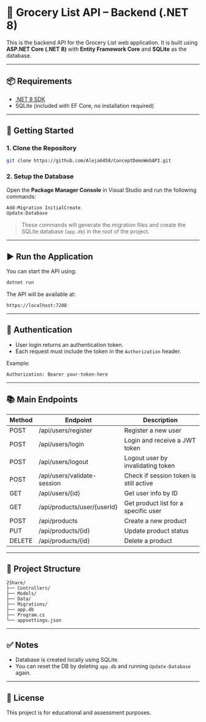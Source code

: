 ﻿
# 🧠 Grocery List API – Backend (.NET 8)

This is the backend API for the Grocery List web application. It is built using **ASP.NET Core (.NET 8)** with **Entity Framework Core** and **SQLite** as the database.

---

## 📦 Requirements

- [.NET 8 SDK](https://dotnet.microsoft.com/en-us/download/dotnet/8.0)
- SQLite (included with EF Core, no installation required)

---

## 🚀 Getting Started

### 1. Clone the Repository

```bash
git clone https://github.com/Aleja6458/ConceptDemoWebAPI.git
```

### 2. Setup the Database

Open the **Package Manager Console** in Visual Studio and run the following commands:

```powershell
Add-Migration InitialCreate
Update-Database
```

> These commands will generate the migration files and create the SQLite database (`app.db`) in the root of the project.

---

## ▶️ Run the Application

You can start the API using:

```bash
dotnet run
```

The API will be available at:

```
https://localhost:7208
```

---

## 🔐 Authentication

- User login returns an authentication token.
- Each request must include the token in the `Authorization` header.

Example:

```
Authorization: Bearer your-token-here
```

---

## 📚 Main Endpoints

| Method | Endpoint                    | Description                            |
| ------ | --------------------------- | -------------------------------------- |
| POST   | /api/users/register         | Register a new user                    |
| POST   | /api/users/login            | Login and receive a JWT token          |
| POST   | /api/users/logout           | Logout user by invalidating token      |
| POST   | /api/users/validate-session | Check if session token is still active |
| GET    | /api/users/{id}             | Get user info by ID                    |
| GET    | /api/products/user/{userId} | Get product list for a specific user   |
| POST   | /api/products               | Create a new product                   |
| PUT    | /api/products/{id}          | Update product status                  |
| DELETE | /api/products/{id}          | Delete a product                       |


---

## 📁 Project Structure

```
2Share/
├── Controllers/
├── Models/
├── Data/
├── Migrations/
├── app.db
├── Program.cs
└── appsettings.json
```

---

## ✅ Notes

- Database is created locally using SQLite.
- You can reset the DB by deleting `app.db` and running `Update-Database` again.

---

## 📄 License

This project is for educational and assessment purposes.
